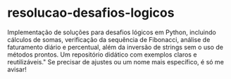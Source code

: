 # resolucao-desafios-logicos
 Implementação de soluções para desafios lógicos em Python, incluindo cálculos de somas, verificação da sequência de Fibonacci, análise de faturamento diário e percentual, além da inversão de strings sem o uso de métodos prontos. Um repositório didático com exemplos claros e reutilizáveis."  Se precisar de ajustes ou um nome mais específico, é só me avisar!
